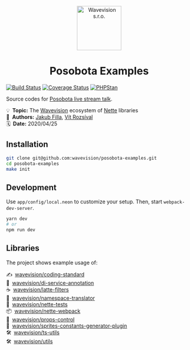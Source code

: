 <p align="center"><a href="https://github.com/wavevision"><img alt="Wavevision s.r.o." src="https://wavevision.com/images/wavevision-logo.png" width="120" /></a></p>
<h1 align="center">Posobota Examples</h1>

[![Build Status](https://travis-ci.org/wavevision/posobota-examples.svg?branch=master)](https://travis-ci.org/wavevision/posobota-examples.svg?branch=master)
[![Coverage Status](https://coveralls.io/repos/github/wavevision/posobota-examples/badge.svg?branch=master)](https://coveralls.io/github/wavevision/posobota-examples?branch=master)
[![PHPStan](https://img.shields.io/badge/style-level%20max-brightgreen.svg?label=phpstan)](https://github.com/phpstan/phpstan)

Source codes for [Posobota live stream talk](https://www.youtube.com/watch?v=i7a_4wSacAQ).

💡&ensp;**Topic:** The [Wavevision](https://github.com/wavevision) ecosystem of [Nette](https://github.com/nette) libraries
<br>
👤&ensp;**Authors:** [Jakub Filla](https://github.com/jfilla), [Vít Rozsíval](https://github.com/rozsival)
<br>
🗓&ensp;**Date:** 2020/04/25

## Installation

```bash
git clone git@github.com:wavevision/posobota-examples.git
cd posobota-examples
make init
```

## Development

Use `app/config/local.neon` to customize your setup. Then, start `webpack-dev-server`.

```bash
yarn dev
# or
npm run dev
```

## Libraries

The project shows example usage of:

✍&ensp;[wavevision/coding-standard](https://github.com/wavevision/coding-standard)
<br>
🔌&ensp;[wavevision/di-service-annotation](https://github.com/wavevision/di-service-annotation)
<br>
☕&ensp;[wavevision/latte-filters](https://github.com/wavevision/latte-filters)
<br>
📔&ensp;[wavevision/namespace-translator](https://github.com/wavevision/namespace-translator)
<br>
🧰&ensp;[wavevision/nette-tests](https://github.com/wavevision/nette-tests)
<br>
📦&ensp;[wavevision/nette-webpack](https://github.com/wavevision/nette-webpack)
<br>
🔩&ensp;[wavevision/props-control](https://github.com/wavevision/props-control)
<br>
🧩&ensp;[wavevision/sprites-constants-generator-plugin](https://github.com/wavevision/sprites-constants-generator-plugin)
<br>
🛠&ensp;[wavevision/ts-utils](https://github.com/wavevision/ts-utils)
<br>
🛠&ensp;[wavevision/utils](https://github.com/wavevision/utils)
